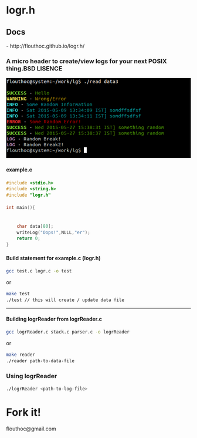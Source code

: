 <h1>logr.h</h1>
<h2>Docs</h2> - http://flouthoc.github.io/logr.h/

<h3>A micro header to create/view logs for your next <strong>POSIX</strong> thing.BSD LISENCE</h3>

![logr](https://github.com/flouthoc/logr.h/blob/gh-pages/logr3.png)


<h4>example.c</h4>

```c
#include <stdio.h>
#include <string.h>
#include "logr.h"

int main(){


	char data[80];
	writeLog("Oops!",NULL,"er");
	return 0;
}
```

<h4>Build statement for example.c (logr.h)</h4>

```bash
gcc test.c logr.c -o test
```
or

```bash
make test
./test // this will create / update data file
```

<hr>
<h4> Building logrReader from logrReader.c </h4>

```bash
gcc logrReader.c stack.c parser.c -o logrReader
```
or

```bash
make reader
./reader path-to-data-file
```

<h3>Using logrReader</h3>

```bash
./logrReader <path-to-log-file>
```
<h1> Fork it!</h1>
flouthoc@gmail.com

